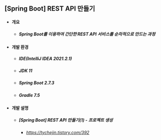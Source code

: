 ## [Spring Boot] REST API 만들기
- #### 개요
  - ##### Spring Boot를 이용하여 간단한 REST API 서비스를 순차적으로 만드는 과정

- #### 개발 환경
  - ##### IDE(IntelliJ IDEA 2021.2.1) 
  - ##### JDK 11
  - ##### Spring Boot 2.7.3
  - ##### Gradle 7.5

- #### 개발 설명
  - ##### [Spring Boot] REST API 만들기(1) - 프로젝트 생성
  	- ###### https://tychejin.tistory.com/392